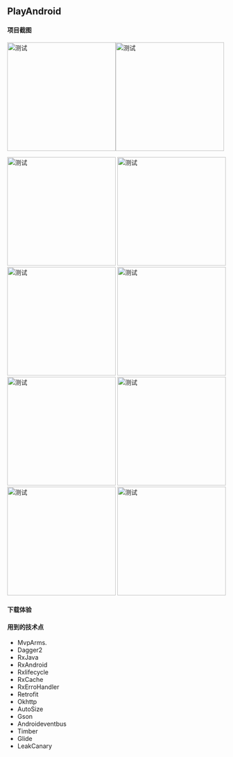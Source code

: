 ## PlayAndroid

#### 项目截图

<img src="https://github.com/qindewen/PlayAndroid/blob/master/img/1.jpg" width="250" alt="测试"><img src="https://github.com/qindewen/PlayAndroid/blob/master/img/2.jpg" width="250" alt="测试">

<img src="https://github.com/qindewen/PlayAndroid/blob/master/img/3.jpg" width="250" alt="测试">

<img src="https://github.com/qindewen/PlayAndroid/blob/master/img/4.jpg" width="250" alt="测试">

<img src="https://github.com/qindewen/PlayAndroid/blob/master/img/5.jpg" width="250" alt="测试">

<img src="https://github.com/qindewen/PlayAndroid/blob/master/img/6.jpg" width="250" alt="测试">

<img src="https://github.com/qindewen/PlayAndroid/blob/master/img/7.jpg" width="250" alt="测试">

<img src="https://github.com/qindewen/PlayAndroid/blob/master/img/8.jpg" width="250" alt="测试">

<img src="https://github.com/qindewen/PlayAndroid/blob/master/img/9.jpg" width="250" alt="测试">

<img src="https://github.com/qindewen/PlayAndroid/blob/master/img/10.jpg" width="250" alt="测试">

#### 下载体验

#### 用到的技术点
- MvpArms.
- Dagger2
- RxJava
- RxAndroid
- Rxlifecycle
- RxCache
- RxErroHandler
- Retrofit
- Okhttp
- AutoSize
- Gson
- Androideventbus
- Timber
- Glide
- LeakCanary
